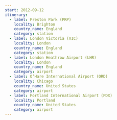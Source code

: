 ```yaml
---
start: 2012-09-12
itinerary:
  - label: Preston Park (PRP)
    locality: Brighton
    country_name: England
    category: station
  - label: London Victoria (VIC)
    locality: London
    country_name: England
    category: station
  - label: London Heathrow Airport (LHR)
    locality: London
    country_name: England
    category: airport
  - label: O’Hare International Airport (ORD)
    locality: Chicago
    country_name: United States
    category: airport
  - label: Portland International Airport (PDX)
    locality: Portland
    country_name: United States
    category: airport
---
```

